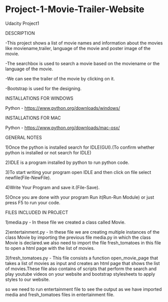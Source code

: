 # Project-1-Movie-Trailer-Website
Udacity Project1

DESCRIPTION

-This project shows a list of movie names and information about the movies like moviename,trailer,
language of the movie and poster image of the movie.

-The searchbox is used to search a movie based on the moviename or the language of the movie.

-We can see the trailer of the movie by clicking on it.

-Bootstrap is used for the designing.


INSTALLATIONS FOR WINDOWS

Python - https://www.python.org/downloads/windows/


INSTALLATIONS FOR MAC

Python - https://www.python.org/downloads/mac-osx/


GENERAL  NOTES

1)Once the python is installed search for IDLE(GUI).(To confirm whether python is installed or not search for IDLE)

2)IDLE is a program installed by python to run python code.

3)To start writing your program open IDLE and then click on file select newfile(File-NewFile).

4)Write Your Program and save it.(File-Save).

5)Once you are done with your program Run it(Run-Run Module) or just press F5 to run your code.

FILES INCLUDED IN PROJECT

1)media.py - In these file we created a class called Movie.

2)entertainment.py - In these file we are  creating  multiple instances of the class Movie by importing the previous file media.py in which the class Movie is declared.we also need to import the file fresh_tomatoes in this file to open a html page with the list of movies.

3)fresh_tomatoes.py - This file consists a function open_movie_page that takes a list of movies as input and creates an html page that shows the list of movies.These file also contains of scripts that perform the search and play youtube videos on your website and bootstrap stylesheets to apply styles to our website.

so we need to run entertainment file to see the output as we have imported media and fresh_tomatoes files in entertainment file.

